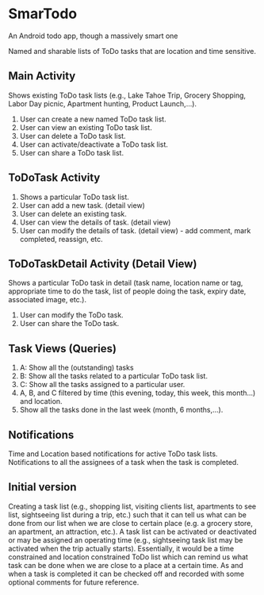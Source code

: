 SmarTodo
========

An Android todo app, though a massively smart one

Named and sharable lists of ToDo tasks that are location and time sensitive.

## Main Activity
Shows existing ToDo task lists (e.g., Lake Tahoe Trip, Grocery Shopping, Labor Day picnic, Apartment hunting, Product Launch,...).

1. User can create a new named ToDo task list.
1. User can view an existing ToDo task list.
1. User can delete a ToDo task list.
1. User can activate/deactivate a ToDo task list.
1. User can share a ToDo task list.

## ToDoTask Activity
1. Shows a particular ToDo task list.
1. User can add a new task. (detail view)
1. User can delete an existing task.
1. User can view the details of task. (detail view)
1. User can modify the details of task. (detail view) - add comment, mark completed, reassign, etc.

## ToDoTaskDetail Activity (Detail View)
Shows a particular ToDo task in detail  (task name, location name or tag, appropriate time to do the task, list of people doing the task, expiry date, associated image, etc.).

1. User can modify the ToDo task.
1. User can share the ToDo task.

## Task Views (Queries)

1. A: Show all the (outstanding) tasks 
1. B: Show all the tasks related to a particular ToDo task list.
1. C: Show all the tasks assigned to a particular user.
1. A, B, and C filtered by time (this evening, today, this week, this month...) and location.
1. Show all the tasks done in the last week (month, 6 months,...).

## Notifications
Time and Location based notifications for active ToDo task lists.
Notifications to all the assignees of a task when the task is completed. 

## Initial version
Creating a task list (e.g., shopping list, visiting clients list, apartments to see list, sightseeing list during a trip, etc.) such that it can tell us what can be done from our list when we are close to certain place (e.g. a grocery store, an apartment, an attraction, etc.).  A task list can be activated or deactivated or may be assigned an operating time (e.g., sightseeing task list may be activated when the trip actually starts). Essentially, it would be a time constrained and location constrained ToDo list which can remind us what task can be done when we are close to a place at a certain time. As and when a task is completed it can be checked off and recorded with some optional comments for future reference.



